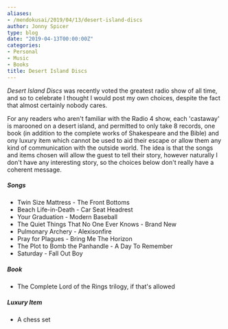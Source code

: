 ```yaml
---
aliases:
- /mendokusai/2019/04/13/desert-island-discs
author: Jonny Spicer
type: blog
date: "2019-04-13T00:00:00Z"
categories:
- Personal
- Music
- Books
title: Desert Island Discs
---
```

*Desert Island Discs* was recently voted the greatest radio show of all time, and
so to celebrate I thought I would post my own choices, despite the fact that
almost certainly nobody cares.

For any readers who aren't familiar with the Radio 4 show, each 'castaway' is marooned
on a desert island, and permitted to only take 8 records, one book (in addition
to the complete works of Shakespeare and the Bible) and ony luxury item which cannot
be used to aid their escape or allow them any kind of communication with the outside world.
The idea is that the songs and items chosen will allow the guest to tell their
story, however naturally I don't have any interesting story, so the choices below
don't really have a coherent message.

##### Songs

+ Twin Size Mattress - The Front Bottoms
+ Beach Life-in-Death - Car Seat Headrest
+ Your Graduation - Modern Baseball
+ The Quiet Things That No One Ever Knows - Brand New
+ Pulmonary Archery - Alexisonfire
+ Pray for Plagues - Bring Me The Horizon
+ The Plot to Bomb the Panhandle - A Day To Remember
+ Saturday - Fall Out Boy

##### Book

+ The Complete Lord of the Rings trilogy, if that's allowed

##### Luxury Item

+ A chess set
